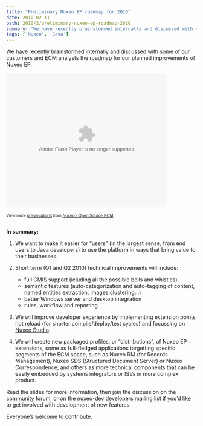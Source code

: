 ```yaml
---
title: "Preliminary Nuxeo EP roadmap for 2010"
date: 2010-02-11
path: 2010/2/preliminary-nuxeo-ep-roadmap-2010
summary: "We have recently brainstormed internally and discussed with some of our customers and ECM analysts the roadmap for our planned improvements of Nuxeo EP."
tags: ['Nuxeo', 'Java']
---
```


<p>We have recently brainstormed internally and discussed with some of our customers and ECM analysts the roadmap for our planned improvements of Nuxeo EP.</p> 
 <p id="__ss_3134176" style="width:425px;text-align:left"><object height="355" style="margin:0px" width="425"><param name="movie" value="http://static.slidesharecdn.com/swf/ssplayer2.swf?doc=nuxeopreliminaryroadmap2010-100211090210-phpapp02&amp;stripped_title=nuxeo-preliminary-roadmap-2010"><param name="allowFullScreen" value="true"><param name="allowScriptAccess" value="always"><embed allowfullscreen="true" allowscriptaccess="always" height="355" src="http://static.slidesharecdn.com/swf/ssplayer2.swf?doc=nuxeopreliminaryroadmap2010-100211090210-phpapp02&amp;stripped_title=nuxeo-preliminary-roadmap-2010" type="application/x-shockwave-flash" width="425"></embed></object></p><p style="font-size:11px;font-family:tahoma,arial;height:26px;padding-top:2px;">View more <a href="http://www.slideshare.net/" style="text-decoration:underline;">presentations</a> from <a href="http://www.slideshare.net/nuxeo" style="text-decoration:underline;">Nuxeo - Open Source ECM</a>.</p>
 
   
<p><strong>In summary:</strong></p> 

<ol>
<li><p>We want to make it easier for &#8220;users&#8221; (in the largest sense, from end users to Java developers) to use the platform in ways that bring value to their businesses.</p></li>
<li><p>Short term (Q1 and Q2 2010) technical improvements will include:</p>

<ul><li>full CMIS support (icluding all the possible bells and whistles)</li>
<li>semantic features (auto-categorization and auto-tagging of content, named entities extraction, images clustering&#8230;)</li>
<li>better Windows server and desktop integration</li>
<li>rules, workflow and reporting</li>
</ul></li>

<li><p>We will improve developer experience by implementing extension points hot reload (for shorter compile/deploy/test cycles) and focussing on <a href="http://www.nuxeo.com/en/subscription/connect/studio">Nuxeo Studio</a>.</p></li>

<li><p>We will create new packaged profiles,&#160;or &#8220;distributions&#8221;,&#160;of Nuxeo EP + extensions, some as full-fledged applications targetting specific segments of the ECM space, such as Nuxeo RM (for Records Management), Nuxeo SDS (Structured Document Server) or Nuxeo Correspondence, and others as more technical components that can be easily embedded by systems integrators or ISVs in more complex product.</p></li>
</ol>

<p>Read the slides for more information, then join the discussion on the <a href="http://www.nuxeo.org/discussions/">community forum</a>, or on the <a href="http://lists.nuxeo.com/mailman/listinfo/nuxeo-dev">nuxeo-dev developers mailing list</a> if you&#8217;d like to get involved with development of new features.</p> 

<p>Everyone&#8217;s welcome to contribute.</p> 

